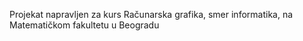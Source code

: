 Projekat napravljen za kurs Računarska grafika, smer informatika, na Matematičkom fakultetu u Beogradu

